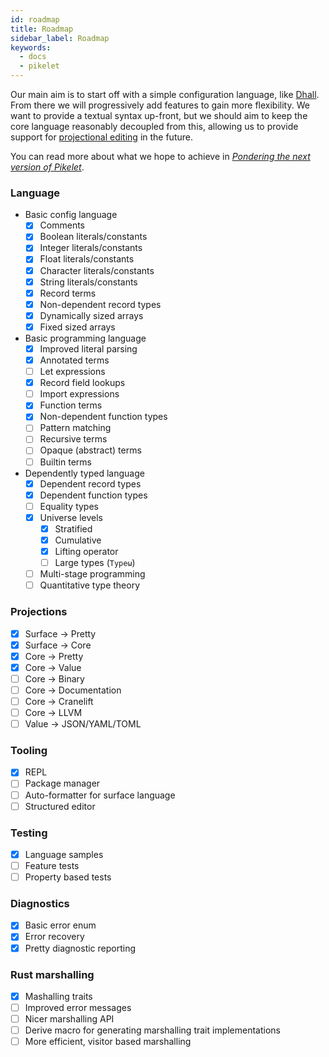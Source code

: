 ```yaml
---
id: roadmap
title: Roadmap
sidebar_label: Roadmap
keywords:
  - docs
  - pikelet
---
```


Our main aim is to start off with a simple configuration language, like
[Dhall][dhall]. From there we will progressively add features to gain more
flexibility. We want to provide a textual syntax up-front, but we should aim to
keep the core language reasonably decoupled from this, allowing us to provide
support for [projectional editing][structure-editor-wikipedia] in the future.

[dhall]: https://dhall-lang.org/
[structure-editor-wikipedia]: https://en.wikipedia.org/wiki/Structure_editor

You can read more about what we hope to achieve in [_Pondering the next version of Pikelet_][next-pikelet].

[next-pikelet]: https://gist.github.com/brendanzab/eba7015e6345abe79a57a704091820bb/.

### Language

- Basic config language
  - [x] Comments
  - [x] Boolean literals/constants
  - [x] Integer literals/constants
  - [x] Float literals/constants
  - [x] Character literals/constants
  - [x] String literals/constants
  - [x] Record terms
  - [x] Non-dependent record types
  - [x] Dynamically sized arrays
  - [x] Fixed sized arrays
- Basic programming language
  - [x] Improved literal parsing
  - [x] Annotated terms
  - [ ] Let expressions
  - [x] Record field lookups
  - [ ] Import expressions
  - [x] Function terms
  - [x] Non-dependent function types
  - [ ] Pattern matching
  - [ ] Recursive terms
  - [ ] Opaque (abstract) terms
  - [ ] Builtin terms
- Dependently typed language
  - [x] Dependent record types
  - [x] Dependent function types
  - [ ] Equality types
  - [x] Universe levels
    - [x] Stratified
    - [x] Cumulative
    - [x] Lifting operator
    - [ ] Large types (`Typeω`)
  - [ ] Multi-stage programming
  - [ ] Quantitative type theory

### Projections

- [x] Surface &rarr; Pretty
- [x] Surface &rarr; Core
- [x] Core &rarr; Pretty
- [x] Core &rarr; Value
- [ ] Core &rarr; Binary
- [ ] Core &rarr; Documentation
- [ ] Core &rarr; Cranelift
- [ ] Core &rarr; LLVM
- [ ] Value &rarr; JSON/YAML/TOML

### Tooling

- [x] REPL
- [ ] Package manager
- [ ] Auto-formatter for surface language
- [ ] Structured editor

### Testing

- [x] Language samples
- [ ] Feature tests
- [ ] Property based tests

### Diagnostics

- [x] Basic error enum
- [x] Error recovery
- [x] Pretty diagnostic reporting

### Rust marshalling

- [x] Mashalling traits
- [ ] Improved error messages
- [ ] Nicer marshalling API
- [ ] Derive macro for generating marshalling trait implementations
- [ ] More efficient, visitor based marshalling
